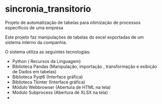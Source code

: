 # sincronia_transitorio
Projeto de automatização de tabelas para otimização de processos especifícos de uma empresa

Este projeto faz manipulações de tabelas do excel exportadas de um sistema interno da companhia.

O sistema utiliza as seguintes tecnologias:
- Python ( Recursos da Linguagem)
- Biblioteca Pandas (Manipulação, importação , transformação e exibição de Dados em tabelas)
- Biblioteca Pyqt6 (Interface gráfica)
- Biblioteca Tkinter (Interface gráfica)
- Módulo Webbrowser (Abertura de HTML na tela)
- Módulo Subprocess (Abertura de XLSX na tela)
- 
